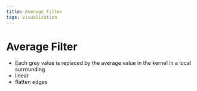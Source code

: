 ```yaml
---
title: Average Filter
tags: visualization
---
```


# Average Filter
- Each grey value is replaced by the average value in the kernel in a local surrounding
- linear
- flatten edges




















































































